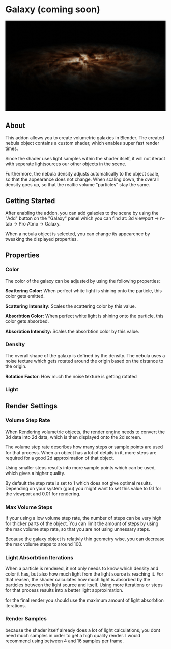 # Galaxy (coming soon)

![Contrast Render Banner](../../assets/pro_atmo/galaxy/galaxy.jpg)

## About

This addon allows you to create volumetric galaxies in Blender. The created nebula object contains a custom shader, which enables super fast render times.

Since the shader uses light samples within the shader itself, it will not iteract with seperate lightsources our other objects in the scene.

Furthermore, the nebula density adjusts automatically to the object scale, so that the appearance does not change. When scaling down, the overall density goes up, so that the realtic volume "particles" stay the same.

## Getting Started

After enabling the addon, you can add galaxies to the scene by using the "Add" button on the "Galaxy" panel which you can find at: 3d viewport -> n-tab -> Pro Atmo -> Galaxy.

When a nebula object is selected, you can change its appearence by tweaking the displayed properties.

## Properties

### Color

The color of the galaxy can be adjusted by using the following properties:

**Scattering Color:** When perfect white light is shining onto the particle, this color gets emitted.

**Scattering Intensity:** Scales the scattering color by this value.

**Absorbtion Color:** When perfect white light is shining onto the particle, this color gets absorbed.

**Absorbtion Intensity:** Scales the absorbtion color by this value.

### Density

The overall shape of the galaxy is defined by the density. The nebula uses a noise texture which gets rotated around the origin based on the distance to the origin.

**Rotation Factor**: How much the noise texture is getting rotated

### Light

## Render Settings

### Volume Step Rate

When Rendering volumetric objects, the render engine needs to convert the 3d data into 2d data, which is then displayed onto the 2d screen.

The volume step rate describes how many steps or sample points are used for that process. When an object has a lot of details in it, more steps are required for a good 2d approximation of that object.

Using smaller steps results into more sample points which can be used, which gives a higher quality.

By default the step rate is set to 1 which does not give optimal results. Depending on your system (gpu) you might want to set this value to 0.1 for the viewport and 0.01 for rendering.

### Max Volume Steps

If your using a low volume step rate, the number of steps can be very high for thicker parts of the object. You can limit the amount of steps by using the max volume step rate, so that you are not using unnessary steps.

Because the galaxy object is relativly thin geometry wise, you can decrease the max volume steps to around 100.

### Light Absorbtion Iterations

When a particle is rendered, it not only needs to know which density and color it has, but also how much light from the light source is reaching it. For that reasen, the shader calculates how much light is absorbed by the particles between the light source and itself. Using more iterations or steps for that process results into a better light approximation.

for the final render you should use the maximum amount of light absorbtion iterations.

### Render Samples

because the shader itself already does a lot of light calculations, you dont need much samples in order to get a high quality render. I would recommend using between 4 and 16 samples per frame.
